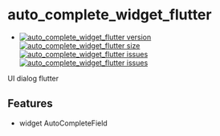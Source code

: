 # auto_complete_widget_flutter

- [![auto_complete_widget_flutter version](https://img.shields.io/pub/v/auto_complete_widget_flutter?label=auto_complete_widget_flutter)](https://pub.dev/packages/auto_complete_widget_flutter)
  [![auto_complete_widget_flutter size](https://img.shields.io/github/repo-size/ho-doan/auto_complete_widget_flutter)](https://github.com/ho-doan/auto_complete_widget_flutter)
  [![auto_complete_widget_flutter issues](https://img.shields.io/github/issues/ho-doan/auto_complete_widget_flutter)](https://github.com/ho-doan/auto_complete_widget_flutter)
  [![auto_complete_widget_flutter issues](https://img.shields.io/pub/likes/auto_complete_widget_flutter)](https://github.com/ho-doan/auto_complete_widget_flutter)

UI dialog flutter

## Features

- widget AutoCompleteField
